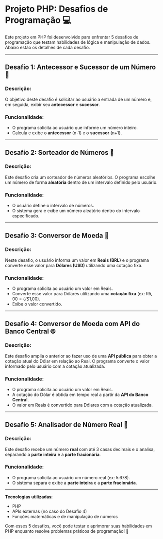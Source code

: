 # Projeto PHP: Desafios de Programação 💻

Este projeto em PHP foi desenvolvido para enfrentar 5 desafios de programação que testam habilidades de lógica e manipulação de dados. Abaixo estão os detalhes de cada desafio.

---

## Desafio 1: Antecessor e Sucessor de um Número 🔢

### Descrição:
O objetivo deste desafio é solicitar ao usuário a entrada de um número e, em seguida, exibir seu **antecessor** e **sucessor**.

### Funcionalidade:
- O programa solicita ao usuário que informe um número inteiro.
- Calcula e exibe o **antecessor** (n-1) e o **sucessor** (n+1).

---

## Desafio 2: Sorteador de Números 🎲

### Descrição:
Este desafio cria um sorteador de números aleatórios. O programa escolhe um número de forma **aleatória** dentro de um intervalo definido pelo usuário.

### Funcionalidade:
- O usuário define o intervalo de números.
- O sistema gera e exibe um número aleatório dentro do intervalo especificado.

---

## Desafio 3: Conversor de Moeda 💸

### Descrição:
Neste desafio, o usuário informa um valor em **Reais (BRL)** e o programa converte esse valor para **Dólares (USD)** utilizando uma cotação fixa.

### Funcionalidade:
- O programa solicita ao usuário um valor em Reais.
- Converte esse valor para Dólares utilizando uma **cotação fixa** (ex: R$5,00 = US$1,00).
- Exibe o valor convertido.

---

## Desafio 4: Conversor de Moeda com API do Banco Central 🌐

### Descrição:
Este desafio amplia o anterior ao fazer uso de uma **API pública** para obter a cotação atual do Dólar em relação ao Real. O programa converte o valor informado pelo usuário com a cotação atualizada.

### Funcionalidade:
- O programa solicita ao usuário um valor em Reais.
- A cotação do Dólar é obtida em tempo real a partir da **API do Banco Central**.
- O valor em Reais é convertido para Dólares com a cotação atualizada.

---

## Desafio 5: Analisador de Número Real 🧮

### Descrição:
Este desafio recebe um número **real** com até 3 casas decimais e o analisa, separando a **parte inteira** e a **parte fracionária**.

### Funcionalidade:
- O programa solicita ao usuário um número real (ex: 5.678).
- O sistema separa e exibe a **parte inteira** e a **parte fracionária**.

---

**Tecnologias utilizadas**:  
- PHP  
- APIs externas (no caso do Desafio 4)  
- Funções matemáticas e de manipulação de números

Com esses 5 desafios, você pode testar e aprimorar suas habilidades em PHP enquanto resolve problemas práticos de programação! 🚀